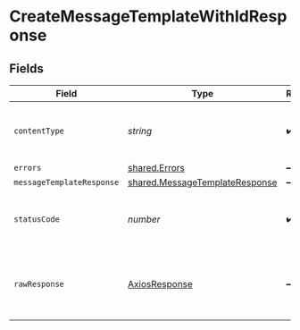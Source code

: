 # CreateMessageTemplateWithIdResponse


## Fields

| Field                                                                            | Type                                                                             | Required                                                                         | Description                                                                      |
| -------------------------------------------------------------------------------- | -------------------------------------------------------------------------------- | -------------------------------------------------------------------------------- | -------------------------------------------------------------------------------- |
| `contentType`                                                                    | *string*                                                                         | :heavy_check_mark:                                                               | HTTP response content type for this operation                                    |
| `errors`                                                                         | [shared.Errors](../../models/shared/errors.md)                                   | :heavy_minus_sign:                                                               | Error                                                                            |
| `messageTemplateResponse`                                                        | [shared.MessageTemplateResponse](../../models/shared/messagetemplateresponse.md) | :heavy_minus_sign:                                                               | Success                                                                          |
| `statusCode`                                                                     | *number*                                                                         | :heavy_check_mark:                                                               | HTTP response status code for this operation                                     |
| `rawResponse`                                                                    | [AxiosResponse](https://axios-http.com/docs/res_schema)                          | :heavy_minus_sign:                                                               | Raw HTTP response; suitable for custom response parsing                          |